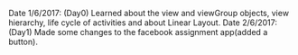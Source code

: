 Date 1/6/2017: (Day0)
Learned about the view and viewGroup objects, view hierarchy, life cycle of activities and about Linear Layout. 
Date 2/6/2017: (Day1)
Made some changes to the facebook assignment app(added a button).